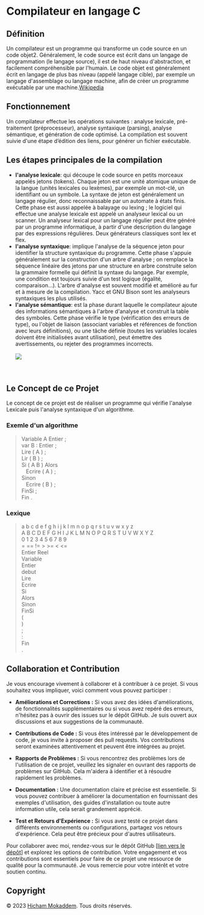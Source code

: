 # Compilateur en langage C

## Définition
Un compilateur est un programme qui transforme un code source en un code objet2. Généralement, le code source est écrit dans un langage de programmation (le langage source), il est de haut niveau d'abstraction, et facilement compréhensible par l'humain. Le code objet est généralement écrit en langage de plus bas niveau (appelé langage cible), par exemple un langage d'assemblage ou langage machine, afin de créer un programme exécutable par une machine.[Wikipedia](https://fr.wikipedia.org/wiki/Compilateur)

## Fonctionnement
Un compilateur effectue les opérations suivantes : analyse lexicale, pré-traitement (préprocesseur), analyse syntaxique (parsing), analyse sémantique, et génération de code optimisé. La compilation est souvent suivie d'une étape d’édition des liens, pour générer un fichier exécutable.

## Les étapes principales de la compilation

- <b>l'analyse lexicale</b>: qui découpe le code source en petits morceaux appelés jetons (tokens).
Chaque jeton est une unité atomique unique de la langue (unités lexicales ou lexèmes), par exemple un mot-clé, un identifiant ou un symbole. La syntaxe de jeton est généralement un langage régulier, donc reconnaissable par un automate à états finis.
Cette phase est aussi appelée à balayage ou lexing ; le logiciel qui effectue une analyse lexicale est appelé un analyseur lexical ou un scanner. Un analyseur lexical pour un langage régulier peut être généré par un programme informatique, à partir d'une description du langage par des expressions régulières. Deux générateurs classiques sont lex et flex.
- <b>l'analyse syntaxique</b>: implique l'analyse de la séquence jeton pour identifier la structure syntaxique du programme.
Cette phase s'appuie généralement sur la construction d'un arbre d'analyse ; on remplace la séquence linéaire des jetons par une structure en arbre construite selon la grammaire formelle qui définit la syntaxe du langage. Par exemple, une condition est toujours suivie d'un test logique (égalité, comparaison…). L'arbre d'analyse est souvent modifié et amélioré au fur et à mesure de la compilation. Yacc et GNU Bison sont les analyseurs syntaxiques les plus utilisés.
- <b>l'analyse sémantique</b>: est la phase durant laquelle le compilateur ajoute des informations sémantiques à l'arbre d'analyse et construit la table des symboles.
Cette phase vérifie le type (vérification des erreurs de type), ou l'objet de liaison (associant variables et références de fonction avec leurs définitions), ou une tâche définie (toutes les variables locales doivent être initialisées avant utilisation), peut émettre des avertissements, ou rejeter des programmes incorrects.<br/><br/>
![](https://upload.wikimedia.org/wikipedia/commons/e/e5/Cha%C3%AEne_de_compilation.svg)
<br/>

## Le Concept de ce Projet
Le concept de ce projet est de réaliser un programme qui vérifie l'analyse Lexicale puis l'analyse syntaxique d'un algorithme.
### Exemle d'un algorithme
> Variable A   Entier ; <br/>
> var B : Entier ; <br/>
> Lire ( A ) ; <br/>
> Lir (  B ) ; <br/>
> Si ( A  B ) Alors <br/>
> &nbsp;&nbsp;&nbsp;Ecrire ( A ) ; <br/>
> Sinon <br/>
> &nbsp;&nbsp;&nbsp;Ecrire ( B ) ; <br/>
> FinSi ; <br/>
> Fin . 
### Lexique
> a b c d e f g h i j k l m n o p q r s t u v w x y z <br/>
> A B C D E F G H I J K L M N O P Q R S T U V W X Y Z <br/>
> 0 1 2 3 4 5 6 7 8 9 <br/>
> = == != > >= < <= <br/>
> Entier Reel <br/>
> Variable <br/>
> Entier <br/>
> debut <br/>
> Lire <br/>
> Ecrire <br/>
> Si <br/>
> Alors <br/>
> Sinon <br/>
> FinSi <br/>
> ( <br/>
> ) <br/>
> ; <br/>
> : <br/>
> Fin <br/>
> . <br/>

## Collaboration et Contribution

Je vous encourage vivement à collaborer et à contribuer à ce projet. Si vous souhaitez vous impliquer, voici comment vous pouvez participer :

- **Améliorations et Corrections :** Si vous avez des idées d'améliorations, de fonctionnalités supplémentaires ou si vous avez repéré des erreurs, n'hésitez pas à ouvrir des issues sur le dépôt GitHub. Je suis ouvert aux discussions et aux suggestions de la communauté.

- **Contributions de Code :** Si vous êtes intéressé par le développement de code, je vous invite à proposer des pull requests. Vos contributions seront examinées attentivement et peuvent être intégrées au projet.

- **Rapports de Problèmes :** Si vous rencontrez des problèmes lors de l'utilisation de ce projet, veuillez les signaler en ouvrant des rapports de problèmes sur GitHub. Cela m'aidera à identifier et à résoudre rapidement les problèmes.

- **Documentation :** Une documentation claire et précise est essentielle. Si vous pouvez contribuer à améliorer la documentation en fournissant des exemples d'utilisation, des guides d'installation ou toute autre information utile, cela serait grandement apprécié.

- **Test et Retours d'Expérience :** Si vous avez testé ce projet dans différents environnements ou configurations, partagez vos retours d'expérience. Cela peut être précieux pour d'autres utilisateurs.

Pour collaborer avec moi, rendez-vous sur le dépôt GitHub [[lien vers le dépôt](https://github.com/mokaddemhicham/Compilateur-en-langage-C)] et explorez les options de contribution. Votre engagement et vos contributions sont essentiels pour faire de ce projet une ressource de qualité pour la communauté. Je vous remercie pour votre intérêt et votre soutien continu.

## Copyright
© 2023 [Hicham Mokaddem](https://mokaddemhicham.tech). Tous droits réservés.
